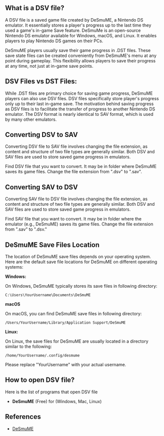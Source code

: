 ## What is a DSV file?

A DSV file is a saved game file created by DeSmuME, a Nintendo DS emulator. It essentially stores a player's progress up to the last time they used a game's in-game Save feature. DeSmuMe is an open-source Nintendo DS emulator available for Windows, macOS, and Linux. It enables players to play Nintendo DS games on their PCs.

DeSmuME players usually save their game progress in .DST files. These save state files can be created conveniently from DeSmuME's menu at any point during gameplay. This flexibility allows players to save their progress at any time, not just at in-game save points.

## DSV Files vs DST Files:

While .DST files are primary choice for saving game progress, DeSmuME players can also use DSV files. DSV files specifically store player's progress only up to their last in-game save. The motivation behind saving progress as DSV files is to facilitate the transfer of progress to another Nintendo DS emulator. The DSV format is nearly identical to SAV format, which is used by many other emulators.

## Converting DSV to SAV

Converting DSV file to SAV file involves changing the file extension, as content and structure of two file types are generally similar. Both DSV and SAV files are used to store saved game progress in emulators.

Find DSV file that you want to convert. It may be in folder where DeSmuME saves its game files. Change the file extension from ".dsv" to ".sav". 

## Converting SAV to DSV

Converting SAV file to DSV file involves changing the file extension, as content and structure of two file types are generally similar. Both DSV and SAV files are used to store saved game progress in emulators.

Find SAV file that you want to convert. It may be in folder where the emulator (e.g., DeSmuME) saves its game files. Change the file extension from ".sav" to ".dsv."

## DeSmuME Save Files Location

The location of DeSmuME save files depends on your operating system. Here are the default save file locations for DeSmuME on different operating systems:

**Windows:**

On Windows, DeSmuME typically stores its save files in following directory:

```
C:\Users\YourUsername\Documents\DeSmuME
```

**macOS**

On macOS, you can find DeSmuME save files in following directory:

```
/Users/YourUsername/Library/Application Support/DeSmuME
```

**Linux:**

On Linux, the save files for DeSmuME are usually located in a directory similar to the following:

```
/home/YourUsername/.config/desmume
```

Please replace "YourUsername" with your actual username.

## How to open DSV file?

Here is the list of programs that open DSV file

- **DeSmuME** (Free) for (Windows, Mac, Linux)

## References
* [DeSmuME](http://desmume.org/)

